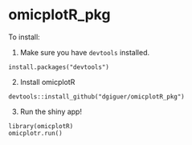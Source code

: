 # omicplotR_pkg

To install: 

1. Make sure you have `devtools` installed.

`install.packages("devtools")`

2. Install omicplotR

`devtools::install_github("dgiguer/omicplotR_pkg")`

3. Run the shiny app! 

 `library(omicplotR)`  
 `omicplotr.run()`
 
 
 




